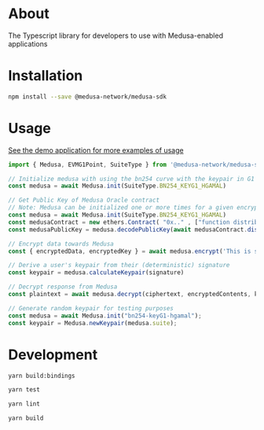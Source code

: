 # About
The Typescript library for developers to use with Medusa-enabled applications

# Installation

```bash
npm install --save @medusa-network/medusa-sdk
```

# Usage

[See the demo application for more examples of usage](https://github.com/medusa-network/medusa-app)

```typescript
import { Medusa, EVMG1Point, SuiteType } from '@medusa-network/medusa-sdk'

// Initialize medusa with using the bn254 curve with the keypair in G1 using the HGamal encryption algorithm
const medusa = await Medusa.init(SuiteType.BN254_KEYG1_HGAMAL)

// Get Public Key of Medusa Oracle contract
// Note: Medusa can be initialized one or more times for a given encryption suite
const medusa = await Medusa.init(SuiteType.BN254_KEYG1_HGAMAL)
const medusaContract = new ethers.Contract( "0x.." , ["function distributedKey() external view returns (G1Point memory)"], signerOrProvider)
const medusaPublicKey = medusa.decodePublicKey(await medusaContract.distributedKey())

// Encrypt data towards Medusa
const { encryptedData, encryptedKey } = await medusa.encrypt('This is secret!', medusaPublicKey, myApplicationContractAddress, userAddress);

// Derive a user's keypair from their (deterministic) signature
const keypair = medusa.calculateKeypair(signature)

// Decrypt response from Medusa
const plaintext = await medusa.decrypt(ciphertext, encryptedContents, keypair.secret, medusaPublicKey)

// Generate random keypair for testing purposes
const medusa = await Medusa.init("bn254-keyG1-hgamal");
const keypair = Medusa.newKeypair(medusa.suite);
```

# Development
```bash
yarn build:bindings

yarn test

yarn lint

yarn build
```

